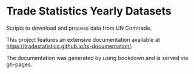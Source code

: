 Trade Statistics Yearly Datasets
================

Scripts to download and process data from UN Comtrade.

This project features an extensive documentation available at https://tradestatistics.github.io/ts-documentation/.

The documentation was generated by using bookdown and is served via gh-pages.
